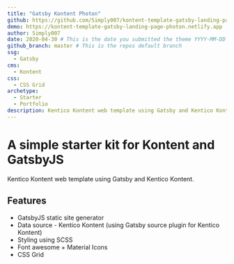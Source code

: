 ```yaml
---
title: "Gatsby Kontent Photon"
github: https://github.com/Simply007/kontent-template-gatsby-landing-page-photon
demo: https://kontent-template-gatsby-landing-page-photon.netlify.app
author: Simply007
date: 2020-04-30 # This is the date you submitted the theme YYYY-MM-DD
github_branch: master # This is the repos default branch
ssg:
  - Gatsby
cms:
  - Kontent
css:
  - CSS Grid
archetype:
  - Starter
  - Portfolio
description: Kentico Kontent web template using Gatsby and Kentico Kontent.
---
```


# A simple starter kit for Kontent and GatsbyJS

Kentico Kontent web template using Gatsby and Kentico Kontent.

## Features

* GatsbyJS static site generator
* Data source - Kentico Kontent (using Gatsby source plugin for Kentico Kontent)
* Styling using SCSS
* Font awesome + Material Icons
* CSS Grid
